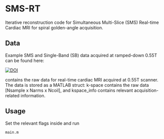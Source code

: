 # SMS-RT

Iterative reconstruction code for Simultaneous Multi-Slice (SMS) Real-time Cardiac MRI for spiral golden-angle acquisition. 

## Data

Example SMS and Single-Band (SB) data acquired at ramped-down 0.55T can be found here: 

[![DOI](https://zenodo.org/badge/DOI/10.5281/zenodo.12737931.svg)](https://doi.org/10.5281/zenodo.12737931)

contains the raw data for real-time cardiac MRI acquired at 0.55T scanner. The data is stored as a MATLAB struct: k-space contains the raw data [Nsample x Narms x Ncoil], and kspace_info contains relevant acquisition-related information.

## Usage

Set the relevant flags inside and run 

```
main.m
```
